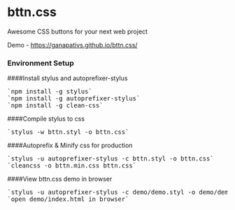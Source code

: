 # bttn.css
Awesome CSS buttons for your next web project

Demo - https://ganapativs.github.io/bttn.css/

### Environment Setup
####Install stylus and autoprefixer-stylus
<pre>
`npm install -g stylus`
`npm install -g autoprefixer-stylus`
`npm install -g clean-css`
</pre>

####Compile stylus to css
<pre>
`stylus -w bttn.styl -o bttn.css`
</pre>

####Autoprefix & Minify css for production
<pre>
`stylus -u autoprefixer-stylus -c bttn.styl -o bttn.css`
`cleancss -o bttn.min.css bttn.css`
</pre>

####View bttn.css demo in browser
<pre>
`stylus -u autoprefixer-stylus -c demo/demo.styl -o demo/demo.css`
`open demo/index.html in browser`
</pre>
